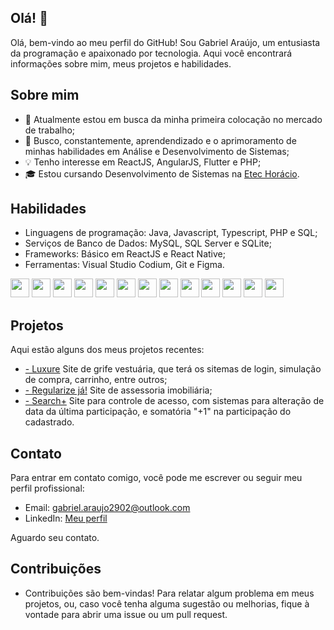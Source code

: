 ## Olá! 👋

Olá, bem-vindo ao meu perfil do GitHub! Sou Gabriel Araújo, um entusiasta da programação e apaixonado por tecnologia. Aqui você encontrará informações sobre mim, meus projetos e habilidades.

## Sobre mim

- 🔭 Atualmente estou em busca da minha primeira colocação no mercado de trabalho;
- 🌱 Busco, constantemente, aprendendizado e o aprimoramento de minhas habilidades em Análise e Desenvolvimento de Sistemas;
- 💡 Tenho interesse em ReactJS, AngularJS, Flutter e PHP;
- 🎓 Estou cursando Desenvolvimento de Sistemas na [Etec Horácio](https://etechoracio.com.br).

## Habilidades

- Linguagens de programação: Java, Javascript, Typescript, PHP e SQL;
- Serviços de Banco de Dados: MySQL, SQL Server e SQLite;
- Frameworks: Básico em ReactJS e React Native;
- Ferramentas: Visual Studio Codium, Git e Figma.

<div>  
<img src="https://cdn.jsdelivr.net/gh/devicons/devicon/icons/html5/html5-original.svg" width="30px"/>
            
<img src="https://cdn.jsdelivr.net/gh/devicons/devicon/icons/css3/css3-original.svg"  width="30px"/>

<img src="https://cdn.jsdelivr.net/gh/devicons/devicon/icons/javascript/javascript-original.svg" width="30px"/>

<img src="https://cdn.jsdelivr.net/gh/devicons/devicon/icons/typescript/typescript-original.svg" width="30px"/>

<img src="https://cdn.jsdelivr.net/gh/devicons/devicon/icons/php/php-original.svg" width="30px"/>

<img src="https://cdn.jsdelivr.net/gh/devicons/devicon/icons/react/react-original.svg" width="30px" />

<img src="https://cdn.jsdelivr.net/gh/devicons/devicon/icons/angularjs/angularjs-original.svg" width="30px" />

<img src="https://cdn.jsdelivr.net/gh/devicons/devicon/icons/flutter/flutter-original.svg" width="30px" />

<img src="https://cdn.jsdelivr.net/gh/devicons/devicon/icons/java/java-original.svg" width="30px" />
          
<img src="https://cdn.jsdelivr.net/gh/devicons/devicon/icons/mysql/mysql-original-wordmark.svg" width="30px" />

<img src="https://cdn.jsdelivr.net/gh/devicons/devicon/icons/sqlite/sqlite-original.svg" width="30px"/>

<img src="https://cdn.jsdelivr.net/gh/devicons/devicon/icons/git/git-original.svg" width="30px"/>

<img src="https://cdn.jsdelivr.net/gh/devicons/devicon/icons/figma/figma-original.svg" width="30px"/>
</div>

## Projetos

Aqui estão alguns dos meus projetos recentes:

- [- Luxure](https://github.com/theMyntt/Luxure) Site de grife vestuária, que terá os sitemas de login, simulação de compra, carrinho, entre outros;
- [- Regularize já!](https://github.com/theMyntt/regularize-ja) Site de assessoria imobiliária;
- [- Search+](https://github.com/theMyntt/SearchPlus) Site para controle de acesso, com sistemas para alteração de data da última participação, e somatória "+1" na participação do cadastrado.

## Contato

Para entrar em contato comigo, você pode me escrever ou seguir meu perfil profissional:

- Email: gabriel.araujo2902@outlook.com
- LinkedIn: [Meu perfil](https://www.linkedin.com/in/gabriel-ara%C3%BAjo-lima-90667726a/)

Aguardo seu contato.

## Contribuições

- Contribuições são bem-vindas! Para relatar algum problema em meus projetos, ou, caso você tenha alguma sugestão ou melhorias, fique à vontade para abrir uma issue ou um pull request.

